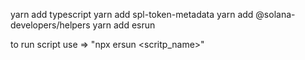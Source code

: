 
yarn add typescript
yarn add spl-token-metadata
yarn add @solana-developers/helpers
yarn add esrun  

to run script use => "npx ersun <scritp_name>"
